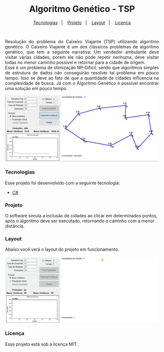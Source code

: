 <h1 align="center">Algoritmo Genético - TSP</h1>
<p align="center">
  <a href="#tecnologias">Tecnologias</a>&nbsp;&nbsp;&nbsp;|&nbsp;&nbsp;&nbsp;
  <a href="#projeto">Projeto</a>&nbsp;&nbsp;&nbsp;|&nbsp;&nbsp;&nbsp;
  <a href="#layout">Layout</a>&nbsp;&nbsp;&nbsp;|&nbsp;&nbsp;&nbsp;
  <a href="#licença">Licença</a>
</p>
<br/>
<p align="justify">Resolução do problema do Caixeiro Viajante (TSP) utilizando algoritmo genético.
O Caixeiro Viajante é um dos clássicos problemas de algoritmo genético, que tem a seguinte narrativa: 
Um vendedor ambulante deve visitar várias cidades, porem ele não pode repetir nenhuma,
deve visitar todas no menor caminho possível e retornar para a cidade de origem.
<br/>
Esse é um problema de otimização NP-Difícil, sendo que algoritmos simples de estrutura
de dados não conseguirão resolver tal problema em pouco tempo. Isso se deve ao fato de 
que a quantidade de cidades influencia na complexidade de busca. Já com o Algoritmo Genético
é possível encontrar uma solução em pouco tempo.
</p>
<img src="https://github.com/ronaldops06/AlgoritmoGenetico-TSP/blob/master/.github/tsp.png" />
<h3 align="left">Tecnologias</h3>
Esse projeto foi desenvolvido com a seguinte tecnologia:
<ul>
<li><a href="https://docs.microsoft.com/pt-br/dotnet/csharp/getting-started/introduction-to-the-csharp-language-and-the-net-framework">C#</a></li>
</ul>
<h3 align="left">Projeto</h3>
O software simula a inclusão de cidades ao clicar em determinados pontos, após o algoritmo deve ser executado, retornando o caminho com a menor distância.
<h3 align="left">Layout</h3>
Abaixo você verá o layout do projeto em funcionamento.<br/><br/>
<img src="https://github.com/ronaldops06/AlgoritmoGenetico-TSP/blob/master/.github/execucao.gif" />
<h3 align="left">Licença</h3>
Esse projeto está sob a licença MIT.
